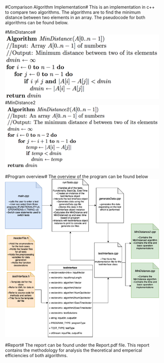 #Comparison Algorithm Implementation#
This is an implementation in c++ to compare two algorithms. 
The algorithms are to find the minimum distance between two elements in an array.
The pseudocode for both algorithms can be found below.

#MinDistance#
![alt text](Images/MinDistance1.png)
#MinDistance2
![alt text](Images/MinDistance2.png)

#Program overview#
The overview of the program can be found below
![alt text](Images/ProgramOverview.png)

#Report#
The report can be found under the Report.pdf file. This report contains the 
methodology for analysis the theoretical and emperical efficiencies of both algorithms.
